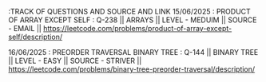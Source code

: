 :TRACK OF QUESTIONS AND SOURCE AND LINK
15/06/2025 : PRODUCT OF ARRAY EXCEPT SELF : Q-238 || ARRAYS || LEVEL - MEDUIM || SOURCE - EMAIL || https://leetcode.com/problems/product-of-array-except-self/description/

16/06/2025 : PREORDER TRAVERSAL BINARY TREE : Q-144 || BINARY TREE || LEVEL - EASY || SOURCE - STRIVER || https://leetcode.com/problems/binary-tree-preorder-traversal/description/
